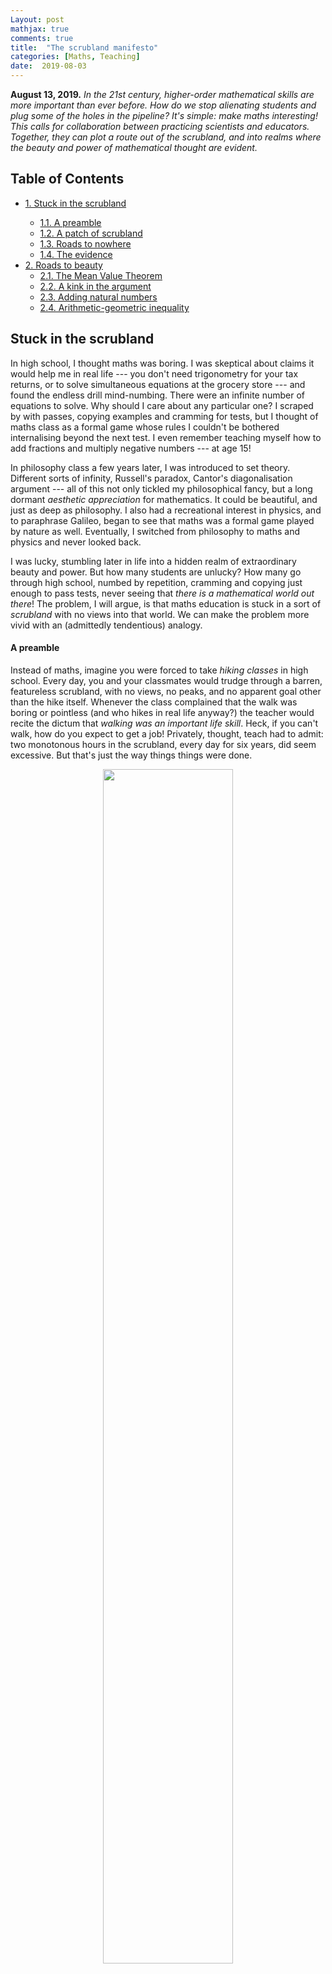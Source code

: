 ```yaml
---
Layout: post
mathjax: true
comments: true
title:  "The scrubland manifesto"
categories: [Maths, Teaching]
date:  2019-08-03
---
```


**August 13, 2019.** *In the 21st century, higher-order mathematical
  skills are more important than ever before. How do we stop
  alienating students and plug some of the holes in the pipeline? It's
  simple: make maths interesting! This calls for collaboration between practicing
  scientists and educators. Together, they can plot a route out of the
  scrubland, and into realms where the beauty and power of
  mathematical thought are evident.*

<div id="table-of-contents">
<h2>Table of Contents</h2>
<div id="text-table-of-contents">
<ul>
<li><a href="#sec-1">1. Stuck in the scrubland</a></li>
<ul>
<li><a href="#sec-1-1">1.1. A preamble</a></li>
<li><a href="#sec-1-2">1.2. A patch of scrubland</a></li>
<li><a href="#sec-1-3">1.3. Roads to nowhere</a></li>
<li><a href="#sec-1-4">1.4. The evidence </a></li>
</ul>
</li>
<li><a href="#sec-2">2. Roads to beauty</a>
<ul>
<li><a href="#sec-2-1">2.1. The Mean Value Theorem</a></li>
<li><a href="#sec-2-2">2.2. A kink in the argument</a></li>
<li><a href="#sec-2-3">2.3. Adding natural numbers</a></li>
<li><a href="#sec-2-4">2.4. Arithmetic-geometric inequality</a></li>
</ul>
</div>
</div>

## Stuck in the scrubland <a id="sec-1" name="sec-1"></a>

In high school, I thought maths was boring.
I was skeptical about claims it would help me in real
life --- you don't need trigonometry for your tax returns, or to solve
simultaneous equations at the grocery store --- and found the endless
drill mind-numbing.
There were an infinite number of equations to solve.
Why should I care about any particular one?
I scraped by with passes, copying examples and cramming for tests, but
I thought of maths class as a formal game whose rules I couldn't be
bothered internalising beyond the next test.
I even remember teaching myself how to add fractions and multiply
negative numbers --- at age 15!

In philosophy class a few years later, I was introduced to set theory.
Different sorts of infinity, Russell's paradox, Cantor's
diagonalisation argument --- all of this not only tickled my
philosophical fancy, but a long dormant *aesthetic appreciation* for
mathematics.
It could be beautiful, and just as deep as philosophy.
I also had a recreational interest in physics, and to paraphrase Galileo,
began to see that maths was a formal game played by nature as well.
Eventually, I switched from philosophy to maths and physics and never
looked back.

I was lucky, stumbling later in life into a hidden realm of
extraordinary beauty and power.
But how many students are unlucky?
How many go through high school, numbed by repetition, cramming and
copying just enough to pass tests, never seeing that *there is a
mathematical world out there*!
The problem, I will argue, is that maths education is stuck in a sort of
*scrubland* with no views into that world.
We can make the problem more vivid with an (admittedly tendentious) analogy.

#### A preamble <a id="sec-1-1" name="sec-1-1"></a>

 Instead of maths, imagine you were forced to take *hiking classes* in high school.
Every day, you and your classmates would trudge through a barren,
featureless scrubland, with no views, no peaks, and no apparent goal
other than the hike itself.
Whenever the class complained that the walk was boring or pointless
(and who hikes in real life anyway?) the teacher would recite the
dictum that *walking was an important life skill*.
Heck, if you can't walk, how do you expect to get a job!
Privately, thought, teach had to admit: two monotonous hours in the
scrubland, every day for six years, did seem excessive.
But that's just the way things things were done.

<figure>
    <div style="text-align:center"><img src
    ="https://upload.wikimedia.org/wikipedia/commons/d/d8/Scrubland_-_geograph.org.uk_-_326909.jpg"
    width="70%" />
		    <figcaption><i>The scrubland. (Wikimedia Commons)</i></figcaption>
	</div>
	</figure>

Would you have enjoyed this hiking class?
Or would you have lost interest and started lagging behind?
Maybe, in time, you would have come to proudly identify as a bad hiker.
The problem with these classes is clear.
For most of us, walking is not an intrinsically interesting
activity; there needs to be a motivation to walk, something to walk
towards or to look at en route.
That's what *hiking* proper is all about.
But if there's no motivation, it becomes a chore, and rather than being trained to
hike, you will be trained to *avoid hiking*.

Why have hiking classes anyway?
Why don't we ditch the hikes, and teach students how to walk to the
corner store, the bus stop, or around the block with a dog in tow, the
sort of walking most adults actually do?
This would have made sense a hundred years ago.
But now a whole sector of the economy depends on advanced hiking
skills: we need wayfarers, explorers and hunters to help meet the
needs of society as a whole.
We need hiking classes to act as an intake mechanism, drawing students
into the field and equipping them to explore.

Some students seem to have a natural yen for walking.
They can walk faster, and for longer distances; some hike outside of
class, run the school club, and participate in competitions.
Maybe we should channel our resources towards these "natural walkers"
and let the rest opt out.
But walking is a skill that can be developed, and most of these
"natural walkers" are in fact *motivated by non-scrubland experiences*.
Their parents took them out into nature, or they read about inspiring
walks in a book with pictures.
They don't visit the scrubland in their free time!
These non-scrubland experiences, rather than natural ability, pushed
them to develop their walking skills.

The fix is clear: we should stop marching students through the scrubland.
Instead, we should guide them into varied and stimulating terrain,
through forests, along canyons, and towards the strange rock
formations in the distance.
With time, they could learn to camp in the wilderness, explore
uncharted wastes and conquer summits.
I think interest would blossom in unexpected places.
By going on real hikes, we would stop wasting student time, improve
social outcomes by attracting more students into the field, and
perhaps most importantly, show them that all of nature is out there,
waiting to be relished and explored.
Some students would probably still hate hiking.
But so many more would be enriched.

#### A patch of scrubland <a id="sec-1-2" name="sec-1-2"></a>

I hope the analogy to maths education and its shortcomings is clear.
Walking is the ability to manipulate
symbols.
Some people are naturally drawn to playing with symbols, some people
aren't.
But maths is not symbol manipulation any more than hiking is walking!
These activities might be necessary to mathematics, but they don't
constitute it.
And like walking, symbol manipulation is a skill that can be developed.

If you look at most high school textbooks, you could be forgiven for thinking otherwise.
What should be a journey into
the mathematical world is, in most cases, a joyless plod without context, without use, without
beauty: a scrubland.

<figure>
    <div style="text-align:center"><img src ="/images/posts/specialist1.png"
    width="75%" />
		    <figcaption><i>Calculus "shrubbified".</i></figcaption>
	</div>
	</figure>

Here's a patch of scrubland, courtesy of an anonymous Australian textbook.
The topic is calculus, one the great milestones of Western thought.
And here, we're finding... rates of change of ... some functions, I
guess.
What do these functions do?
Why do I care?
I may as well be looking at a barcode.
These questions are unforgivably dull when there is literally hundreds
of years of material to draw on.
This is what I mean by the scrubland: no landmarks, nothing for the eye to latch onto, just an
endless plain of withered, ankle-height shrubs.

#### Roads to nowhere <a id="sec-1-3" name="sec-1-3"></a>

Of course, students need to practice walking before they wander off
into the foothills, armed only with a compass and a sense of adventure.
Similarly, students need to learn how to manipulate symbols in order
to do real mathematics, and that
takes practice.
There are better ways to practice than looking at shrubs.
But the real problem is that *the scrubland never ends*, and what
appear to be features on the horizon are just shrubs of a different
colour.
They drill in order to keep drilling.

The truth is that scrubland is easy for everyone but the students.
You don't need to be a good hiker to guide a class through the
scrubland, and if you want to write a textbook, just "shrubbify" and
fill the book with barcode variants of the same problem.
But the responsibility for getting us out of the scrubland doesn't lie
with teachers, or even textbook writers, but the people who write the curriculum.
And from their perspective, it's much easier to maintain the
scrubland, and maybe ride around in a pickup truck painting shrubs different
colours, than to chart a new course into the mathematical world.
That would take time, money, and vision, and these are perennially in
short supply.

But good mathematical skills are important to society as a whole.
I'm not talking about basic numeracy, e.g. the ability to calculate a
tip or scale up a recipe.
I'm talking about dealing with the ongoing effects of climate change,
big data, artificial intelligence, or personalised medicine, issues which
call for explorers with higher-order hiking skills and a taste for the unknown.
The stakes couldn't be higher.
Curriculum writers need to get out of their pickup trucks,
drop their paintbrushes, and start talking to professionals, people who
know the landscape and use the trails.
Together, they can move mathematics out of the scrubland, and into the 21st
century with all its challenges and complexities.

#### The evidence <a id="sec-1-4" name="sec-1-4"></a>

In the US, the
[Common Core](http://www.corestandards.org/wp-content/uploads/Math_Standards1.pdf) math standards
represent a major effort at curricular reform, though the notion of
"real world problem" being used here does not seem to correspond to
what people ordinarily mean by "real world".
The [Australian Council for Education Research](https://www.acer.org/au/) is
[aware of issues with STEM education](https://research.acer.edu.au/cgi/viewcontent.cgi?article=1028&context=policy_analysis_misc),
but the vagueness of the 2018 recommendations suggests that curricular
change is a ways off.

UNFINISHED

## Roads to beauty <a id="sec-2" name="sec-2"></a>

To conclude my little manifesto, I want to suggest two directions out of the scrubland.
I will give concrete examples, based on the (randomly selected)
snippet of calculus above.
This is a final year topic, and my examples will be designed for final
year students.
To provide evidence that the simple-minded approach of making maths
interesting works for other grade levels, I'll give a supplementary
set of examples for trigonometry.

The first direction is *pure mathematics*, towards
abstraction, generalisation, proof, and most importantly, *beauty*.
Aesthetic considerations are famously important to pure mathematicians.
The philosopher Bertrand Russell said that pure maths had a "beauty cold
and austere, like that of sculpture", and was "capable of a stern
perfection such as only the greatest art can show".
English mathematician G. H. Hardy elevated this to a *requirement*,
stating that "beauty is the first test: there is no permanent place in the world
for ugly mathematics."

Sound like any high school maths class you ever took?
It's almost as if people got the Hardy quote backwards: there seems to
be no permanent place in the classroom for *beautiful* mathematics.
Let me show you what passes for pure mathematics in our advanced
textbook:

<figure>
    <div style="text-align:center"><img src ="/images/posts/specialist2.png"
    width="75%" />
		    <figcaption><i>Painting shrubs blue.</i></figcaption>
	</div>
	</figure>

This looks different from the earlier patch of scrubland until you
notice these are more or less the *same* questions with letters
replacing numbers. The shrubs are painted blue, but they are still shrubs.
Instead of dressing up shrubs, we should find a mountain to scale.
Now, some mountains can only be scaled by professionals.
But we don't always need to scale a mountain to appreciate important
results; with a bit of ingenuity, we can usually find a nearby hill
with a gentler slope and a partial view of the summit.

In pure mathematics, mountains are things like theorems (important
proven results), conjectures (important unproven results), and non-trivial examples.
"Important" and "non-trivial" mean a variety of things, but as Hardy and
Russell suggest, *beauty* is perhaps the principal criteria.
Beauty in maths, as in art, is subjective, so we are left the enviable
task of choosing *multiple beautiful things* for students to look at.
Hopefully one of them sticks!

#### Example: the Mean Value Theorem <a id="sec-2-1" name="sec-2-1"></a>

Our first mountain will be the *mean value theorem*.
Instead of scaling the mountain and giving a fully rigorous proof, we
will content ourselves with a good prospect from lower elevations, in
the form of a *visual proof*.
Suppose we have a function $f(x)$ defined for $a \leq x \leq b$.
This is pictured on the Cartesian plane below.

<figure>
    <div style="text-align:center"><img src ="/images/posts/mvt1.png"
    width="60%" />
		    <figcaption><i>Graphing a function $f(x)$ for $a \leq x
    \leq b$.</i></figcaption>
	</div>
	</figure>

Now draw a line between the endpoints of the graph.

<figure>
    <div style="text-align:center"><img src ="/images/posts/mvt2.png"
    width="60%" />
		    <figcaption><i>Drawing a line (purple) between the endpoints
    of the graph.</i></figcaption>
	</div>
	</figure>

What happens if we shift the purple line (without tilting) up or down?
In this example, there are two shifts where the line *just touches* (is tangent to)
the curve.

<figure>
    <div style="text-align:center"><img src ="/images/posts/mvt3v2.png"
    width="60%" />
		    <figcaption><i>There are two points at which the line just
    touches the curve.</i></figcaption>
	</div>
	</figure>

Is it possible to draw a different graph so the purple line is tangent
at *one* point?
If you give students some time to experiment, they should find
examples like the following:

<figure>
    <div style="text-align:center"><img src ="/images/posts/mvt4.png"
    width="60%" />
		    <figcaption><i>An example where the purple line is tangent
    at a single point.</i></figcaption>
	</div>
	</figure>

What about *no points* where the graphs are tangent?
With some time to play around, students should come to doubt that such
curves exist.
How can they prove it?
One approach lies in the definition of "just touching".
Imagine zooming in infinitely close to the point of tangency, so the blue curve becomes
straight (more or less what we mean by the derivative).
You can convince students that the blue and purple lines
must have the *same slope* at this point of intersection.
If they had different slopes, they would cross each other rather than
being tangent!

<figure>
    <div style="text-align:center"><img src ="/images/posts/mvt5.png"
    width="35%" />
		    <figcaption><i>At infinite magnification, the purple and
    blue lines must coincide.</i></figcaption>
	</div>
</figure>

This suggests a visual proof, which students could discover for
themselves with a little guidance.
First of all, it's clear that some of the blue curve should lie above
the purple line, or below the purple line, otherwise it *is* the
purple line and we have (infinitely) many points of tangency.
But let's assume that some of the blue curve lies below the original
purple line.
Now, move the purple line down until it can't go further without
missing the blue curve altogether.
If the purple line wasn't tangent to the blue at this extreme point,
the blue would cross *through* the purple and we could continue moving
it down.
From our earlier discussion, this means they have to be tangent!

<figure>
    <div style="text-align:center"><img src ="/images/posts/mvt6.png"
    width="65%" />
		    <figcaption><i>A visual "proof"/algorithm to find where
    the purple line is tangent to the blue curve.</i></figcaption>
	</div>
	</figure>

Since the purple line is straight, we can easily calculate
its slope:

$$
\text{slope} = \frac{\text{rise}}{\text{run}} = \frac{f(b)-f(a)}{b-a}.
$$

We have just heuristically proved the mean value theorem.
For a function $f(x)$ on $a\leq x \leq b$, there is a point $c$ where
the derivative equals the "mean" slope between its endpoints:

$$
f'(c) = \frac{f(b)-f(a)}{b-a}.
$$

Another nice feature of our proof is that (combined with root-finding
methods) it can be turned into an algorithm for finding the point $c$.

#### A kink in the argument <a id="sec-2-2" name="sec-2-2"></a>

#### Adding natural numbers <a id="sec-2-3" name="sec-2-3"></a>

#### Arithmetic-geometric inequality <a id="sec-2-4" name="sec-2-4"></a>

## Paths: power

A second type of landmark is

## Paths: an elementary example

#### Saddles and spheres

#### Saddles and spheres

#### Measuring the Earth

## Fine points

#### The evidence

#### The role of the teacher

Adroit guide

#### Active learning and other pedagogical improvements

## References

- Nathalie Sinclair

## Extra

Sure, you can't hike without walking, and you need plenty of practice
if you want to become a good hiker.
The best way to bring students along is to provide motivation, to
provide interest, and to empower them.

Hopefully, by now you've realised this is a thinly veiled analogy for
maths class.
For so many students, it feels like a pointless trudge through a
landscape without interest, without life, which is stuck in the
scrubland, with a guide who can't explain where they're going or why
they're doing it.
I know because that was my experience in high school.

Of course, this is a thinly veiled analogy to high school maths class.
Doing maths, by itself, for itself, is not intrinsically interesting
to most people.
Just like walking, it can get boring quickly.
And hours of math drill, every day, every week, for years, seems like
overkill to develop basic numeracy.
When was the last time you used the quadratic formula on your tax
return?
Or trigonometry to assess the merits of a lease-purchase scheme?
My point is not that trigonometry or the quadratic formula are
useless, but that the stated aim of basic numeracy doesn't match what
we teach in the curriculum.
Clearly, there's some other value system at play.

<span style="padding-left: 20px; display:block">
The eye is the best of artists.
</span>

<div style="text-align: right"><i> Ralph Waldo Emerson</i> </div>

The teacher is going to find it hard to justify.

We would have less carbon dioxide in the air, and perhaps our
culture would be less frantic, less shallow, and more curious.
But if we wanted more people to walk, hiking class

Let's say the teacher is an avid hiker.
Why do they like hiking?
Maybe it's the chance to commune with nature, or to get away from the
bustle of every life.
Perhaps it's the lure of exploration, or the call of that mountain
summit in the distance.
Whatever it is, when a students asks: why are we doing this?

And the students could legitimately object that in the future, I'm just
going to be walking from my house to the my car.
Why do I need to spend hours doing this each week?
Heck, I'm going to avoid jobs that require a lot of walking.

They plan to walk from the house to the car, and from the car to work,
and maybe take the dog around the block every now and again.
A job that requires hours of walking? No thank you!

Without the longer classes, schools
will not produce walkers of the calibre needed to fill those
roles. There are good economic reasons, in this case, to provide
students with opportunities to develop advanced hiking skills.

There may also be benefits to a society where more people hike for
fun. For instance, it would reduce carbon emissions, and might make
for a less frantic, more contemplative culture. This involves some
value judgements, but teachers and curricular authorities are in the
position to make this, and make similar judgements when they put
Shakespeare on the syllabus.

We need to change hiking classes so that walks go through interesting
terrain, from meadows to swamps and valleys to forests; at first, along the comfortable and well-trodden routes. But
by degrees, they should conquer summits, explore uncharted wastes, and
camp in the wilderness.
At the end of the day, hiking is not about the act of walking, but a
way to experience the world. The walking is a means to this end. And
the class will remain a dead letter, pure trudgery, until it gets out
of the scrubland and owns its purpose.

Would you blame most students for losing interest and lagging behind,
and later identifying as people who hated hiking?
Of course not!

Unless they are taught to love hiking, they'll have no thought of
walking for hours every day.
Not to mention if it becomes a joyless chore, in which case they'll do
everything they can to avoid it!

Perhaps, also, there are general cultural benefits when everyone
enjoys hiking, for instance, a higher level of average physical fitness, or a
closer connection to nature.

That makes it easier to motivate the whole enterprise, and less likely
to lead to resentment.

Not everywhere can be reached by car.

These natural walkers trudge without complaint, they have stamina,
they have grit.
But sometimes they trudge without purpose, almost too willing to
follow the path, or the teacher, gazing contentedly at their own feet.
These people may make the best hikers, who knows?
But it is more credible that people

At the end of the day, hiking is not about the act of walking itself,
which can be pure drudgery, but rather, to use walking as a way of experiencing
the world.

Perambulatory parable

And these hiking classes will remain a dead letter until they get out
of the scrubland and own their purpose.


Do we really expect them to become devotees of the deductive method
after fifteen theorems abut triangles?
Of course, there will be people who naturally love Euclid.
But proving facts about plane figures leaves most of us cold.

which is all about
playing with formal structures and discovering their
properties

skill, and you needed it to get by as an adult.

The first is to lower our ambitions and go on short walks.
The connection between practice and real life is then clear, and less
likely to lead to resentment; the teacher can justify the whole
enterprise.

If we lower our sights, society as a whole could lose out.

Perhaps, then, we should restrict hiking classes to those who naturally enjoy
walking and don't mind the drudgery.

These people, one could reason, will obviously become the best hikers.
We can get them running laps through the scrubland and they'll love it!
But is it true that they'll become the best hikers?

be great hikers, if only they developed the walking skills.

Really, we should *make things interesting*, and let the students
decide for themselves whether they want to hike.
This is the solution the astute reader will have guessed immediately.

into valleys and up mountains, at dawn and sunset when the prospects are good.

They would learn that, at the end of the day, hiking was not about the
act of walking, but rather, using walking to
experience the world.

into valleys and
up mountains, through meadows, swamps and forests.
,
while students found their feet

What if, by restricting our attention to natural walkers, we
miss out on a huge pool of talent, namely those with the potential to
be great hikers if they practice walking?

For most people, this is not an intrisically interesting activity.
In fact, it's particularly boring for mathematicians!
This is because maths is not walking; it's hiking.
It's a way of encountering and understanding and exploring the world
using formal systems.
But maths curricula, at least in Australia and North
America, insist on marching students through the scrubland.

Both of these solutions are unsatisfying because the answer is obvious.

past swamps and
meadows, into forests, along streams and canyons.

This would not only turn natural walkers into good hikers, but
identify others with hiking talent who need more motivation.

The greatest success, in this new paradigm, would be the moment a
student realised that hiking was not about walking, but rather, using
walking to experience and understand the world.

I'm going to pick on an Australian textbook for the most advanced high
school subject.
But, in its defense, all of the textbooks are like this.

But this all depends on whether walking is a skill that can be developed.
If so, then by focusing on natural walkers, we lose access to a huge
pool of talent, namely those with the potential to be great hikers
if only they had the motivation to walk.

The scrubland is an empty philosophy.
We are best served, as individuals and as a society, by showing
students that hiking is not about walking, but rather, using
walking to experience and understand the world.

Walking takes you to interesting places, if you do some planning and
follow your nose.

We should take them through varied and stimulating terrain, into
forests, along streams, down canyons, and up slopes.


Perhaps, then, we should focus on training *natural walkers*
those who walk tirelessly and without complaint through the scrubland.

But maths curricula, at least in Australia and North
America, insist on marching students through the scrubland, turning

These are repetitive, mindless, plug-and-chug problems, and students are
forced to do hundreds of them.

I don't know about you, but these problems fill me with existential horror.
Why do I care about the derivative of $\sin^{-1}(5x/4)$?
Let alone its second derivative?
What is this for?
Why am I doing any of this?
Why am I even here?
This is what I mean by the scrubland.
There are no landmarks, nothing for the eye to latch onto, just an
endless plain of withered, ankle-height shrubs.

Maybe there are some landmarks in the distance after all, once we get past
the dead shrubs.
What could they look like?

hike into the foothills, armed
only with a compass and a sense of adventure.

There are two directions we could go, which reflect the structure of
mathematics itself.

Perhaps we should show our students some beautiful mathematics.
In my analogy, this could a mountain peak with a particularly glorious view of sunrise.
You need to be a good walker to get there, and the trail may wind
through some shrubby foothills.
More generally, pure mathematicians are like Indiana Jones, venturing
into trackless realms and finding objects of great beauty, before,
almost as an afterthought, bringing them back to civilisation.
This is an activity we should be modelling and advertising and making accessible.


But this is not what happens.
Here's an example of what passes for pure mathematics in our "advanced" textbook:

This is more scrubland, but the shrubs are coloured differently.
There is nothing beautiful about these results, nothing surprising.
They are presented as brute formal facts, with no aesthetic value.

These sort of look like the other problems; in fact, I have a sneaking
suspicion that they are *exactly* the same, but they've replaced numbers with
letters.
These are just shrubs of a different color.

Once again, there is some conventional wisdom at work here.
Students find proofs hard.
If you've ever tried to teach Euclid at a high school level, as many
countries do, you might have noticed this.
You feel like a dentist.
But I don't think it's because proofs are inherently difficult.
Rather, I think it's because throwing Euclid at them, without any
preparation, is a terrible idea.
Most people are not excited by sundry factoids about triangles.
It's a steep learning curve if you don't care about what's at the top
of the hill.

So we need to teach proofs better.
We need to use examples which pique student interest, and teach them
how to reason mathematically step by step.
Start with examples, visual proofs, intuition pumps, heuristics, and
judiciously cut corners.
If you start with Euclid's axioms, that's probably where the student's
relationship with the deductive method is going to end.

We don't usually need to scale the mountain to appreciate some of what
makes these things beautiful.
If the mountain is too steep, find a nearby hill with a gentler slope
and a partial view of the summit.

you could either tell the students, or
let them discover (with some prompting) for themselves.

This is a beautiful result, which is within the means of ordinary
students to discover for themselves with some judicious guidance.
It illustrates some basic principles of mathematical reasoning ---
play, building intuition from examples, induction from the specific to
the general, posing and answering questions.
The proof appears as a sort of *mechanism* which takes any input and
guarantees a tangency point as output.
(The idea that a proof treats an *infinite* number of examples is, I
think, a good way to introduce it in these contexts.)

Conventional wisdom states that students
need to master basic skills by drill before they can move on to more
interesting tasks.
This sounds reasonable, and I'll come back to drill below, but one can
ask: what are the landmarks they're meant to hike towards, now that
they differentiate inverse sine with their eyes closed?

That's the end of my little preamble, and by now you've probably realised
that I'm not really talking about hiking. I'm
talking about *maths*.
In this thinly-veiled analogy, walking is the ability to manipulate
symbols, to follow rules, to find your way around a formal structure.

Mathematics has its own world, a vast topography of features and
landforms, that can only be traversed and navigated by manipulating
symbols; but manipulating symbols is not itself the goal.

To help convey this boredom, let me give you a
snapshot of the scrubland.

There are two different paths heading off into the
mathematical landscape.

it's easy to generate minor variants of the same
question, the same two or three ideas, and make that a chapter of your
textbook.

It's true that students need to practice symbol manipulation somehow,
and I'll say more below about how to do that in a way that doesn't
inspire existential horror.

The traditional claim that students
need to drill in order to *get somewhere interesting* is usually made in bad
faith.

You can take anything and shrubbify it, because all you do is generate
minor variants of the same problem.
Find 15 distinct problems, and you have yourself a textbook.

and a lot of
collaboration with the professional navigators, people who know the
landscape and use the trails.

It looks like we need to prepare some students to do advanced hiking.
But if most students hate walking through scrubland, maybe we should
restrict advanced classes to those who enjoy it, the "natural walkers"
who trudge tirelessly and without complaint for hours.

Mathematics has its own world, a vast topography of features and
landforms that must be traversed by manipulating
symbols, but manipulating symbols is not itself the goal.

I scraped by with passes, but I didn't understand or care about it.

Here are some calculus exercises from a popular Australian textbook for the
most advanced maths class.

two different roads winding off into the mathematical distance.

I mean, what is inverse sine on a Saturday?
Could I get a beer with it?

But wait a second!
Conventional pedagogical wisdom tells us that drill is
necessary to develop basic walking skills, for students to find their
feet before they walk off into the foothills.
Maybe we can disagree about the best way to learn to walk, but the
bottom line is that if students *never get anywhere*, this claim is made
in bad faith.

Or would you have lost interest, and started lagging behind?

There are a few different ways we could fix this situation.
The first is to make the connection between practice and real life closer,
exchanging hikes for small, unambitious strolls.

But what if a whole sector of the economy
depends on advanced hiking skills?

If we lower our sights, everyone loses.

Perhaps we should restrict classes to the "natural walkers", the
students who trudge tirelessly and without complaint through the scrubland.
They appear to have the most potential.
But what if walking is a skill that can be *developed*, rather than a
natural ability, like double-jointedness, you're either born with or not?
If so, then just taking natural walkers cuts us off from a huge reservoir of
talent: the students who could become good hikers if they were motivated to walk.

There is a simple way to develop good hikers and maximise access to
talent: stop marching students through the scrubland!
We should take them through varied and stimulating terrain, into the
forest, or towards
the strange rock formations in the distance.
At first, lessons would be along well-marked trails, but with time,
they could learn to camp in the wilderness, explore uncharted wastes
and conquer summits.
This would turn natural walkers into good hikers, and bring others
along who may, with practice, become just as good or better.
By taking them on real hikes, students would learn that hiking is not
about the act of walking, but rather *using walking* to experience and
understand the world.

I don't debate this, though I think there are better ways to do it
than walking through scrubland, and a lot of newfangled pedagogy is
focused on trying to make this process more engaging and inclusive.

So where does this claim come form?

There is nothing beautiful or deep here, just the same manipulations
in disguise!
It is the wrong sort of generalisation.

What should be a voyage of discovery and empowerment, a journey into
the mathematical world, is a joyless plod for most students.

In other words, these hiking classes effectively kill interest in hiking.

For a fuller discussion of the role of aesthetics in mathematics, see
for instance
["Aesthetic Considerations in Mathematics" (2011)](https://pdfs.semanticscholar.org/c01f/1b7cdbe2b9a649d09311f7b3e5e1bcb88310.pdf) by Nathalie Sinclair.

In this slightly tortured analogy, 

(I'm hoping this is starting to ring bells, but let's continue with
the fable.)

I want you to imagine a reality, not so different from our own, where
you were forced to take *hiking classes* in high school.

(In fact, it seemed like a sort of toy version of philosophy where
everything really obeyed its definition.)

If classes are boring, the only people to stick around will
be the ones who naturally love walking, who trudge
tirelessly and without complaint across miles of scrubland.

we should stop marching student through the scrubland, even if that's
what's been done for time immemorial.

At first, hikes would be along well-marked trails, but with time,
they could learn to camp in the wilderness, explore uncharted wastes
and conquer summits.

But that's how they'd been doing things forever, so that's the way
things were.

That's what *hiking* (as opposed to *walking*) should be about.

If classes are boring, only the kids with endurace and a natural yen
for walking will stick around.
And many teachers will say: good!
These are the students with talent and real potential for hiking.
But walking is a skill that be developed, and if hiking looks like
fun, it will motivate students to get better at walking.
And what do you know?
The pool of talent feeding into our hiking sector just got a lot
bigger, the pipeline less leaky.
Everyone wins.

The way to fix these classes, and make hiking fun, is obvious:
we should stop marching student through the scrubland, even if that is
what tradition dictates.

To help make the problem more vivid, and its solution clearer,
consider an analogy to *hiking*.

But what if we were to learn that walking was a skill that could be
developed, and natural ability mattered much less than the
motivation to develop it?
What if studies revealed that most of these "natural walkers" had
pivotal experiences of non-scrubland hiking?

We would stop dividing the class into those with and without ability,
but rather, those with and without *interest*, since we would see that
this is the primary determinant of walking skill.

By going on real hikes, students would discover that hiking is not
about the act of walking, but rather using walking to experience and
understand a world rich in wonder.

And they don't need to become a professional hiker to enjoy the odd
stroll, any more than they need to be a professional writer to read
the odd book.


Put a different way, the mathematical world, with its vast topography
of features and landforms, must be traversed by manipulating symbols,
but manipulating symbols is not itself the goal.

I know because that was my experience in high school.
I was not a natural symbol manipulator, and scraped by with passes
until learning that maths could be *used* for things.

Let's look at an example.
These calculus exercises are taken from a popular Australian textbook.
Calculus is, without exaggeration, one of the great landmarks of human thought.
What does the textbook make of it?

That's how indistinguishable and repetitive these questions are.

In a way, it's perversely impressive how these textbooks take a
milestone of Western thought and "shrubbify" it.

I mean, what is inverse sine on a Saturday?
I may as well be looking at a barcode.

The topic, calculus, is like a jewelled diamond in a precision watch:
both gorgeous and supremely useful.

But they also fill me with existential horror.

Perhaps I'm being unfair.
First of all, you might say it's the role of the teacher to enliven the lesson, to
provide context and motivation.
But if these aren't hardcoded into the curriculum and the textbooks,
then every class with a teacher who is inexperienced, underqualified,
or lazy, gets shortchanged.
It's a recipe for massive inequality.
Spicing up the textbook won't solve this problem, but it can alleviate it.

A second objects is that students need to walk before they can hike,
or in mathematical terms, to become handy symbol manipulators before
they can do real maths.
There are better ways to do this than looking at shrubs.
But the real problem is that *the scrubland never ends*.
What appear to be features on the horizon are just shrubs of a
different colour.
And if students *never get anywhere*, the claim that they have to
drill, before they can go somewhere interesting, is made in bad faith.
They drill in order to keep drilling.

This is the sad reality underneath a lot of conventional wisdom.
